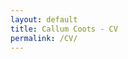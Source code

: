 ```yaml
---
layout: default
title: Callum Coots - CV
permalink: /CV/
---
```


<a href="/assets/Resume (2).pdf" class="image fit"></a>
